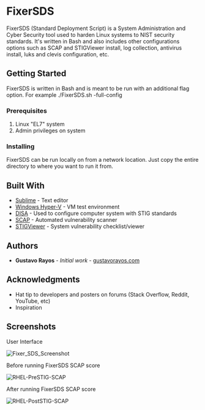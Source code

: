 # FixerSDS
FixerSDS (Standard Deployment Script) is a System Administration and Cyber Security tool used to harden Linux systems to NIST security standards. It's written in Bash and also includes other configurations options such as SCAP and STIGViewer install, log collection, antivirus install, luks and clevis configuration, etc. 

## Getting Started

FixerSDS is written in Bash and is meant to be run with an additional flag option. For example ./FixerSDS.sh -full-config 

### Prerequisites

1) Linux "EL7" system
2) Admin privileges on system

### Installing

FixerSDS can be run locally on from a network location. Just copy the entire directory to where you want to run it from. 

## Built With

* [Sublime](https://www.sublimetext.com/) - Text editor
* [Windows Hyper-V](https://www.microsoft.com/en-us/) - VM test environment
* [DISA](https://www.disa.mil/) - Used to configure computer system with STIG standards
* [SCAP](https://public.cyber.mil/stigs/scap/) - Automated vulnerability scanner
* [STIGViewer](https://public.cyber.mil/stigs/srg-stig-tools/) - System vulnerability checklist/viewer

## Authors

* **Gustavo Rayos** - *Initial work* - [gustavorayos.com](https://www.gustavorayos.com)

## Acknowledgments

* Hat tip to developers and posters on forums (Stack Overflow, Reddit, YouTube, etc)
* Inspiration

## Screenshots

User Interface

![Fixer_SDS_Screenshot](https://github.com/gustavorayos/FixerSDS/assets/8792052/e5e4fbbc-be0c-4411-899f-30effed77bc3)

Before running FixerSDS SCAP score 

![RHEL-PreSTIG-SCAP](https://github.com/gustavorayos/FixerSDS/assets/8792052/978c0b32-074f-488b-9f25-7ec9c5f90176)

After running FixerSDS SCAP score

![RHEL-PostSTIG-SCAP](https://github.com/gustavorayos/FixerSDS/assets/8792052/a45410ba-f24a-4bfd-802f-6c7d71e693ff)

